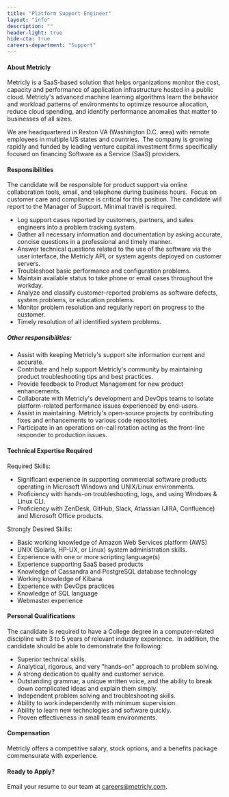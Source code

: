 ```yaml
---
title: "Platform Support Engineer"
layout: "info"
description: ""
header-light: true
hide-cta: true
careers-department: "Support"
---
```

#### **About Metricly**

Metricly is a SaaS-based solution that helps organizations monitor the cost, capacity and performance of application infrastructure hosted in a public cloud. Metricly's advanced machine learning algorithms learn the behavior and workload patterns of environments to optimize resource allocation, reduce cloud spending, and identify performance anomalies that matter to businesses of all sizes.

We are headquartered in Reston VA (Washington D.C. area) with remote employees in multiple US states and countries.  The company is growing rapidly and funded by leading venture capital investment firms specifically focused on financing Software as a Service (SaaS) providers.

#### **Responsibilities**

The candidate will be responsible for product support via online collaboration tools, email, and telephone during business hours.  Focus on customer care and compliance is critical for this position. The candidate will report to the Manager of Support. Minimal travel is required.

-   Log support cases reported by customers, partners, and sales engineers into a problem tracking system.
-   Gather all necessary information and documentation by asking accurate, concise questions in a professional and timely manner.
-   Answer technical questions related to the use of the software via the user interface, the Metricly API, or system agents deployed on customer servers.
-   Troubleshoot basic performance and configuration problems.
-   Maintain available status to take phone or email cases throughout the workday.
-   Analyze and classify customer-reported problems as software defects, system problems, or education problems.
-   Monitor problem resolution and regularly report on progress to the customer.
-   Timely resolution of all identified system problems.

##### Other responsibilities:

-   Assist with keeping Metricly's support site information current and accurate.
-   Contribute and help support Metricly's community by maintaining product troubleshooting tips and best practices.
-   Provide feedback to Product Management for new product enhancements.
-   Collaborate with Metricly's development and DevOps teams to isolate platform-related performance issues experienced by end-users.
-   Assist in maintaining  Metricly's open-source projects by contributing fixes and enhancements to various code repositories.
-   Participate in an operations on-call rotation acting as the front-line responder to production issues.

#### **Technical Expertise Required**

Required Skills:

-   Significant experience in supporting commercial software products operating in Microsoft Windows and UNIX/Linux environments.
-   Proficiency with hands-on troubleshooting, logs, and using Windows & Linux CLI.
-   Proficiency with ZenDesk, GitHub, Slack, Atlassian (JIRA, Confluence) and Microsoft Office products.

Strongly Desired Skills:

-   Basic working knowledge of Amazon Web Services platform (AWS)
-   UNIX (Solaris, HP-UX, or Linux) system administration skills.
-   Experience with one or more scripting language(s)
-   Experience supporting SaaS based products
-   Knowledge of Cassandra and PostgreSQL database technology
-   Working knowledge of Kibana
-   Experience with DevOps practices
-   Knowledge of SQL language
-   Webmaster experience

#### **Personal Qualifications**

The candidate is required to have a College degree in a computer-related discipline with 3 to 5 years of relevant industry experience.  In addition, the candidate should be able to demonstrate the following:

-   Superior technical skills.
-   Analytical, rigorous, and very "hands-on" approach to problem solving.
-   A strong dedication to quality and customer service.
-   Outstanding grammar, a unique written voice, and the ability to break down complicated ideas and explain them simply.
-   Independent problem solving and troubleshooting skills.
-   Ability to work independently with minimum supervision.
-   Ability to learn new technologies and software quickly.
-   Proven effectiveness in small team environments.

#### **Compensation**

Metricly offers a competitive salary, stock options, and a benefits package commensurate with experience.

#### Ready to Apply?

Email your resume to our team at <careers@metricly.com>.
